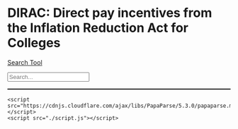 # DIRAC:  Direct pay incentives from the Inflation Reduction Act for Colleges

[Search Tool](../DIRAC/index.html)


<!DOCTYPE html>
<html lang="en">
<head>
    <meta charset="UTF-8">
    <meta name="viewport" content="width=device-width, initial-scale=1.0">
    <title>CSV Search</title>
    <style>
        table {
            width: 100%;
            border-collapse: collapse;
        }
        table, th, td {
            border: 1px solid black;
        }
        th, td {
            padding: 8px;
            text-align: left;
        }
    </style>
</head>
<body>
    <input type="text" id="searchInput" placeholder="Search..." />
    <table id="csvTable">
        <thead>
            <tr></tr>
        </thead>
        <tbody></tbody>
    </table>

    <script src="https://cdnjs.cloudflare.com/ajax/libs/PapaParse/5.3.0/papaparse.min.js"></script>
    <script src="./script.js"></script>
</body>
</html>
